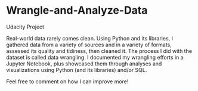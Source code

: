 # Wrangle-and-Analyze-Data
Udacity Project

Real-world data rarely comes clean. Using Python and its libraries, I gathered data from a variety of sources and in a variety of formats, assessed its quality and tidiness, then cleaned it. The process I did with the dataset is called data wrangling. I documented my wrangling efforts in a Jupyter Notebook, plus showcased them through analyses and visualizations using Python (and its libraries) and/or SQL.

Feel free to comment on how I can improve more!
